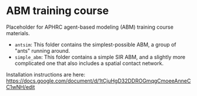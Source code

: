 # ABM training course

Placeholder for APHRC agent-based modeling (ABM) training course materials.

- `antsim`: This folder contains the simplest-possible ABM, a group of "ants" running around.
- `simple_abm`: This folder contains a simple SIR ABM, and a slightly more complicated one that also includes a spatial contact network.

Installation instructions are here: https://docs.google.com/document/d/1tCjuHgD32DDROGmqgCmoeeAnneCC1wNH/edit